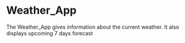 # Weather_App
The Weather_App gives information about the current weather. It also displays upcoming 7 days forecast
